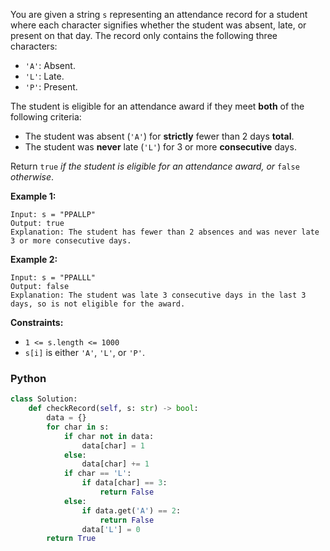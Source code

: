You are given a string  `s`  representing an attendance record for a student where each character signifies whether the student was absent, late, or present on that day. The record only contains the following three characters:

-   `'A'`: Absent.
-   `'L'`: Late.
-   `'P'`: Present.

The student is eligible for an attendance award if they meet  **both**  of the following criteria:

-   The student was absent (`'A'`) for  **strictly**  fewer than 2 days  **total**.
-   The student was  **never**  late (`'L'`) for 3 or more  **consecutive**  days.

Return  `true` _if the student is eligible for an attendance award, or_ `false` _otherwise_.

**Example 1:**
```
Input: s = "PPALLP"
Output: true
Explanation: The student has fewer than 2 absences and was never late 3 or more consecutive days.
```

**Example 2:**
```
Input: s = "PPALLL"
Output: false
Explanation: The student was late 3 consecutive days in the last 3 days, so is not eligible for the award.
```

**Constraints:**

-   `1 <= s.length <= 1000`
-   `s[i]`  is either  `'A'`,  `'L'`, or  `'P'`.


### Python
```python
class Solution:
    def checkRecord(self, s: str) -> bool:
        data = {}
        for char in s:
            if char not in data:
                data[char] = 1
            else:
                data[char] += 1
            if char == 'L':
                if data[char] == 3:
                    return False
            else:
                if data.get('A') == 2:
                    return False
                data['L'] = 0
        return True
```